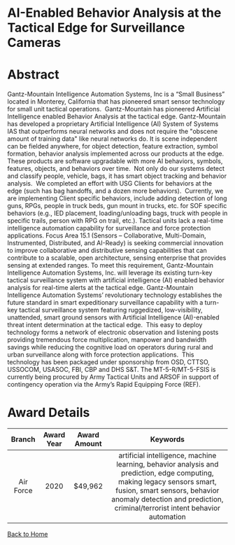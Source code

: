 
AI-Enabled Behavior Analysis at the Tactical Edge for Surveillance Cameras
==========================================================================

# Abstract


Gantz-Mountain Intelligence Automation Systems, Inc is a “Small Business” located in Monterey, California that has pioneered smart sensor technology for small unit tactical operations.  Gantz-Mountain has pioneered Artificial Intelligence enabled Behavior Analysis at the tactical edge. Gantz-Mountain has developed a proprietary Artificial Intelligence (AI) System of Systems IAS that outperforms neural networks and does not require the "obscene amount of training data" like neural networks do. It is scene independent can be fielded anywhere, for object detection, feature extraction, symbol formation, behavior analysis implemented across our products at the edge.  These products are software upgradable with more AI behaviors, symbols, features, objects, and behaviors over time.  Not only do our systems detect and classify people, vehicle, bags, it has smart object tracking and behavior analysis.  We completed an effort with USG Clients for behaviors at the edge (such has bag handoffs, and a dozen more behaviors).  Currently, we are implementing Client specific behaviors, include adding detection of long guns, RPGs, people in truck beds, gun mount in trucks, etc. for SOF specific behaviors (e.g., IED placement, loading/unloading bags, truck with people in specific trails, person with RPG on trail, etc.). Tactical units lack a real-time intelligence automation capability for surveillance and force protection applications. Focus Area 15.1 (Sensors – Collaborative, Multi-Domain, Instrumented, Distributed, and AI-Ready) is seeking commercial innovation to improve collaborative and distributive sensing capabilities that can contribute to a scalable, open architecture, sensing enterprise that provides sensing at extended ranges. To meet this requirement, Gantz-Mountain Intelligence Automation Systems, Inc. will leverage its existing turn-key tactical surveillance system with artificial intelligence (AI) enabled behavior analysis for real-time alerts at the tactical edge. Gantz-Mountain Intelligence Automation Systems’ revolutionary technology establishes the future standard in smart expeditionary surveillance capability with a turn-key tactical surveillance system featuring ruggedized, low-visibility, unattended, smart ground sensors with Artificial Intelligence (AI)-enabled threat intent determination at the tactical edge.  This easy to deploy technology forms a network of electronic observation and listening posts providing tremendous force multiplication, manpower and bandwidth savings while reducing the cognitive load on operators during rural and urban surveillance along with force protection applications.  This technology has been packaged under sponsorship from OSD, CTTSO, USSOCOM, USASOC, FBI, CBP and DHS S&T. The MT-5-R/MT-5-FSIS is currently being procured by Army Tactical Units and ARSOF in support of contingency operation via the Army’s Rapid Equipping Force (REF).    

# Award Details

|Branch|Award Year|Award Amount|Keywords|
| :---: | :---: | :---: | :---: |
|Air Force|2020|$49,962|artificial intelligence, machine learning, behavior analysis and prediction, edge computing, making legacy sensors smart, fusion, smart sensors, behavior anomaly detection and prediction, criminal/terrorist intent behavior automation|
  
  


[Back to Home](https://github.com/chrischow/dod_sbir_awards#1730)